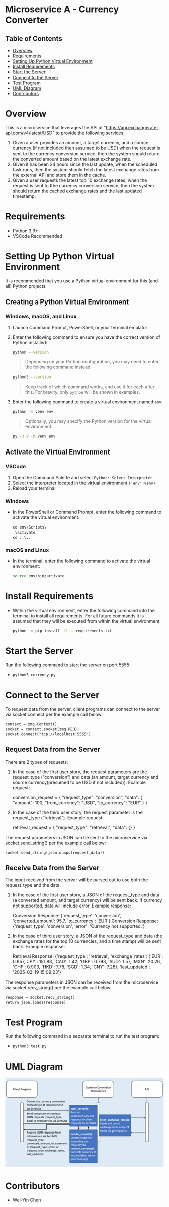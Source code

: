 # Microservice A - Currency Converter

## Table of Contents
+ [Overview](#overview)
+ [Requirements](#requirements)
+ [Setting Up Python Virtual Environment](#venv)
+ [Install Requirements](#reqs)
+ [Start the Server](#start)
+ [Connect to the Server](#connect)
+ [Test Program](#test)
+ [UML Diagram](#uml)
+ [Contributors](#contributors)

# Overview<a name="overview"></a>
This is a microservice that leverages the API at "https://api.exchangerate-api.com/v4/latest/USD" to provide the following services:
1) Given a user provides an amount, a target currency, and a source currency (if not included then assumed to be USD) when the request is sent to the currency conversion service, then the system should return the converted amount based on the latest exchange rate.
2) Given it has been 24 hours since the last update, when the scheduled task runs, then the system should fetch the latest exchange rates from the external API and store them in the cache.
3) Given a user requests the latest top 10 exchange rates, when the request is sent to tthe currency conversion service, then the system should return the cached exchange rates and the last updated timestamp.

# Requirements<a name="requirements"></a>
- Python 3.9+
- VSCode Recommended

# Setting Up Python Virtual Environment<a name="venv"></a>
It is recommended that you use a Python virtual environment for this (and all) Python projects.

## Creating a Python Virtual Environment

### Windows, macOS, and Linux

1. Launch Command Prompt, PowerShell, or your terminal emulator

2. Enter the following command to ensure you have the correct version of Python installed:

    ```bash
    python --version
    ```

    > Depending on your Python configuration, you may need to enter the following command instead:

    ```bash
    python3 --version
    ```

    > Keep track of which command works, and use it for each after this. For brevity, only `python` will be shown in examples.

3. Enter the following command to create a virtual environment named `env`:

    ```bash
    python -m venv env
    ```

    > Optionally, you may specify the Python version for the virtual environment:

    ```bash
    py -3.9 -m venv env
    ```

## Activate the Virtual Environment

### VSCode

1. Open the Command Palette and select `Python: Select Interpreter`
2. Select the interpreter located in the virtual environment `('env':venv)`
3. Reload your terminal

### Windows

- In the PowerShell or Command Prompt, enter the following command to activate the virtual environment:
    
    ```
    cd env\Scripts\
    .\activate
    cd ..\..
    ```

### macOS and Linux

- In the terminal, enter the following command to activate the virtual environment:
    
    ```sh
    source env/bin/activate
    ```

# Install Requirements<a name="reqs"></a>

- Within the virtual environment, enter the following command into the terminal to install all requirements. For all future commands it is assumed that they will be executed from within the virtual environment.
   
    ```bash
    python -m pip install -U -r requirements.txt
    ```

# Start the Server<a name="start"></a>
Run the following command to start the server on port 5555:
- `python3 currency.py`

# Connect to the Server<a name="connect"></a>
To request data from the server, client programs can connect to the server via socket.connect per the example call below:

    context = zmq.Context()
    socket = context.socket(zmq.REQ)
    socket.connect("tcp://localhost:5555")

## Request Data from the Server
There are 2 types of requests: 
1. In the case of the first user story, the request parameters are the request_type (“conversion”) and data (an amount, target currency and source currency(presumed to be USD if not included)). Example request:
    
    conversion_request = {
        "request_type": "conversion",
        "data": {
            "amount": 100,
            "from_currency": "USD",
            "to_currency": "EUR"
        }
    }

2. In the case of the third user story, the request parameter is the request_type (“retrieval”). Example request:
    
    retrieval_request = {
        "request_type": "retrieval",
        "data": {}
    }

The request parameters in JSON can be sent to the microservice via socket.send_string() per the example call below:

    socket.send_string(json.dumps(request_data))

## Receive Data from the Server
The input received from the server will be parsed out to use both the request_type and the data.
1. In the case of the first user story, a JSON of the request_type and data (a converted amount, and target currency) will be sent back. If currency not supported, data will include error. Example response:
    
    Conversion Response: {'request_type': 'conversion', 'converted_amount': 95.7, 'to_currency': 'EUR'}
    Conversion Response: {'request_type': 'conversion', 'error': 'Currency not supported.'}

2. In the case of third user story, a JSON of the request_type and data (the exchange rates for the top 10 currencies, and a time stamp) will be sent back. Example response:

    Retrieval Response: {'request_type': 'retrieval', 'exchange_rates': {'EUR': 0.957, 'JPY': 151.88, 'CAD': 1.42, 'GBP': 0.793, 'AUD': 1.57, 'MXN': 20.26, 'CHF': 0.903, 'HKD': 7.78, 'SGD': 1.34, 'CNY': 7.28}, 'last_updated': '2025-02-19 15:09:23'}

The response parameters in JSON can be received from the microservice via socket.recv_string() per the example call below:

    response = socket.recv_string()
    return json.loads(response)

# Test Program<a name="test"></a>
Run the following command in a separate terminal to run the test program:
- `python3 test.py`

# UML Diagram<a name="uml"></a>
![Model](UML.png)

# Contributors<a name="contributors"></a>
- Wei-Yin Chen 



